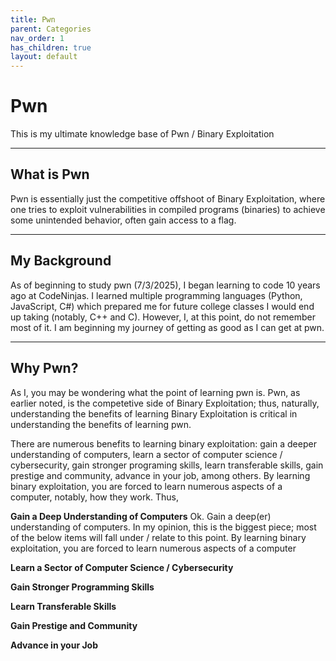 ```yaml
---
title: Pwn
parent: Categories
nav_order: 1
has_children: true
layout: default
---
```


# Pwn

This is my ultimate knowledge base of Pwn / Binary Exploitation

---

## What is Pwn

Pwn is essentially just the competitive offshoot of Binary Exploitation, where one tries to exploit vulnerabilities in compiled programs (binaries) to achieve some unintended behavior, often gain access to a flag.

---

## My Background

As of beginning to study pwn (7/3/2025), I began learning to code 10 years ago at CodeNinjas. I learned multiple programming languages (Python, JavaScript, C#) which prepared me for future college classes I would end up taking (notably, C++ and C). However, I, at this point, do not remember most of it. I am beginning my journey of getting as good as I can get at pwn.

---

## Why Pwn?

As I, you may be wondering what the point of learning pwn is. Pwn, as earlier noted, is the competetive side of Binary Exploitation; thus, naturally, understanding the benefits of learning Binary Exploitation is critical in understanding the benefits of learning pwn.

There are numerous benefits to learning binary exploitation: gain a deeper understanding of computers, learn a sector of computer science / cybersecurity, gain stronger programing skills, learn transferable skills, gain prestige and community, advance in your job, among others. By learning binary exploitation, you are forced to learn numerous aspects of a computer, notably, how they work. Thus, 



**Gain a Deep Understanding of Computers**
Ok. Gain a deep(er) understanding of computers. In my opinion, this is the biggest piece; most of the below items will fall under / relate to this point. By learning binary exploitation, you are forced to learn numerous aspects of a computer

**Learn a Sector of Computer Science / Cybersecurity**

**Gain Stronger Programming Skills**

**Learn Transferable Skills**

**Gain Prestige and Community**

**Advance in your Job**
